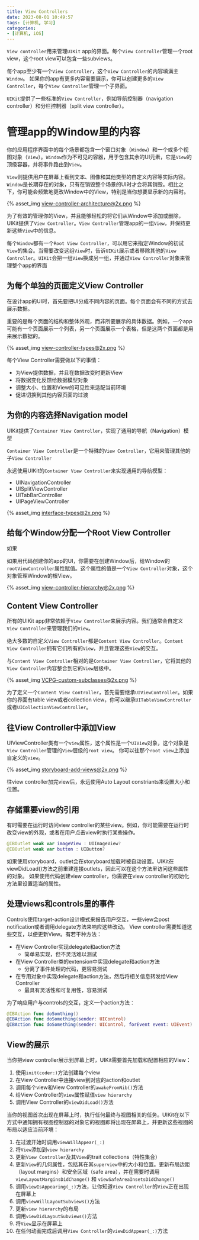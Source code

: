 ```yaml
---
title: View Controllers
date: 2023-08-01 10:49:57
tags: [计算机, 学习]
categories:
- [计算机, iOS]
---
```

`View controller`用来管理`UIKit` app的界面。每个`View Controller`管理一个root view，这个root view可以包含一些subviews。

每个app至少有一个`View Controller`，这个`View Controller`的内容填满主`Window`。
如果你的app有更多内容需要展示，你可以创建更多的`View Controller`，每个`View Controller`管理一个子界面。

`UIKit`提供了一些标准的`View Controller`，例如导航控制器（navigation controller）和分栏控制器（split view controller）。

# 管理app的Window里的内容

你的应用程序界面中的每个场景都包含一个窗口对象（`Window`）和一个或多个视图对象（`View`）。`Window`作为不可见的容器，用于包含其余的UI元素，它是`View`的顶级容器，并将事件路由到`View`。

`View`则提供用户在屏幕上看到文本、图像和其他类型的自定义内容等实际内容。`Window`是长期存在的对象，只有在销毁整个场景的UI时才会将其销毁。相比之下，你可能会频繁地更改Window中的View，特别是当你想要显示新的内容时。

{% asset_img view-controller-architecture@2x.png %}

为了有效的管理你的View，并且能够轻松的将它们从Window中添加或删除，UIKit提供了`View Controller`。`View Controller`管理app的一组`View`，并保持更新这些`View`中的信息。

每个`Window`都有一个`Root View Controller`，可以用它来指定Window的初试`View`的集合。当需要改变这组`View`时，告诉`UIKit`展示或者移除其他的`View Controller`。`UIKit`会把一组`View`换成另一组，并通过`View Controller`对象来管理整个app的界面

## 为每个单独的页面定义View Controller
在设计app的UI时，首先要把UI分成不同内容的页面。每个页面会有不同的方式去展示数据。

重要的是每个页面的结构和整体外观，而非所要展示的具体数据。例如，一个app可能有一个页面展示一个列表，另一个页面展示一个表格，但是这两个页面都是用来展示数据的。

{% asset_img view-controller-types@2x.png %}

每个View Controller需要做以下的事情：
- 为View提供数据，并且在数据改变时更新View
- 将数据变化反馈给数据模型对象
- 调整大小、位置和View的可见性来适配当前环境
- 促进切换到其他内容页面的过渡

## 为你的内容选择Navigation model
UIKit提供了`Container View Controller`，实现了通用的导航（Navigation）模型

`Container View Controller`是一个特殊的`View Controller`，它用来管理其他的子`View Controller`

永远使用UIKit的`Container View Controller`来实现通用的导航模型：
- UINavigationController
- UISplitViewController
- UITabBarController
- UIPageViewController

{% asset_img interface-types@2x.png %}

## 给每个Window分配一个Root View Controller
如果

如果用代码创建你的app的UI，你需要在创建Window后，给Window的`rootViewController`属性赋值。这个属性的值是一个`View Controller`对象，这个对象管理Window的根View。

{% asset_img view-controller-hierarchy@2x.png %}

## Content View Controller
所有的UIKit app非常依赖于`View Controller`来展示内容。我们通常会自定义`View Controller`来管理我们的`View`。

绝大多数的自定义`View Controller`都是`Content View Controller`。`Content View Controller`拥有它们所有的`View`，并且管理这些`View`的交互。

与`Content View Controller`相对的是`Container View Controller`，它将其他的`View Controller`内容整合到它的`View`层级中。

{% asset_img VCPG-custom-subclasses@2x.png %}

为了定义一个`Content View Controller`，首先需要继承`UIViewController`。如果你的界面有table view或者collection view，你可以继承`UITableViewController`或者`UICollectionViewController`。

## 往View Controller中添加View
UIViewController类有一个`view`属性，这个属性是一个`UIView`对象，这个对象是`View Controller`管理的`View`层级的`root view`。
你可以往那个`root view`上添加自定义的`view`。
  
{% asset_img storyboard-add-views@2x.png %}

往view controller加完view后，永远使用Auto Layout constriants来设置大小和位置。

## 存储重要view的引用
有时需要在运行时访问view controller的某些view。例如，你可能需要在运行时改变view的外观，或者在用户点击view时执行某些操作。
```swift
@IBOutlet weak var imageView : UIImageView?
@IBOutlet weak var button : UIButton?
```
如果使用storyboard，outlet会在storyboard加载时被自动设置。UIKit在viewDidLoad()方法之前重建连接outlets，因此可以在这个方法里访问这些属性的对象。
如果使用代码创建view controller，你需要在view controller的初始化方法里设置适当的属性。

## 处理views和controls里的事件
Controls使用target-action设计模式来报告用户交互，一些view会post notification或者调用delegate方法来响应这些改动。
View controller需要知道这些交互，以便更新View。有若干种方法：
- 在View Controller实现delegate和action方法
  - 简单易实现，但不灵活难以测试
- 在View Controller类的extension中实现delegate和action方法
  - 分离了事件处理的代码，更容易测试
- 在专用对象中实现delegate和action方法，然后将相关信息转发给View Controller
  - 最具有灵活性和可复用性，容易测试

为了响应用户与controls的交互，定义一个action方法：
```swift
@IBAction func doSomthing()
@IBAction func doSomething(sender: UIControl)
@IBAction func doSomething(sender: UIControl, forEvent event: UIEvent)
```

## View的展示
当你把view controller展示到屏幕上时，UIKit需要首先加载和配置相应的View：
1. 使用`init(coder:)`方法创建每个view
2. 在View Controller中连接view到对应的action和outlet
3. 调用每个view和View Controller的`awakeFromNib()`方法
4. 给View Controller的`view`属性赋值`view hierarchy`
5. 调用View Controller的`viewDidLoad()`方法

当你的视图首次出现在屏幕上时，执行任何最终与视图相关的任务。UIKit在以下方式中通知拥有视图控制器的对象它的视图即将出现在屏幕上，并更新这些视图的布局以适应当前环境：

1. 在过渡开始时调用`viewWillAppear(_:)`
2. 将`View`添加到`view hierarchy`
3. 更新`View Controller`及其`View`的trait collections（特性集合）
4. 更新`View`的几何属性，包括其在其`superview`中的大小和位置。更新布局边距（layout margins）和安全区域（safe area），并在需要时调用 `viewLayoutMarginsDidChange()` 和 `viewSafeAreaInsetsDidChange()`
5. 调用`viewIsAppearing(_:)`方法，让你知道`View Controller`的`View`正在出现在屏幕上
6. 调用`viewWillLayoutSubviews()`方法
7. 更新`view hierarchy`的布局
8. 调用`viewDidLayoutSubviews()`方法
9. 将`View`显示在屏幕上
10. 在任何动画完成后调用`View Controller`的`viewDidAppear(_:)`方法